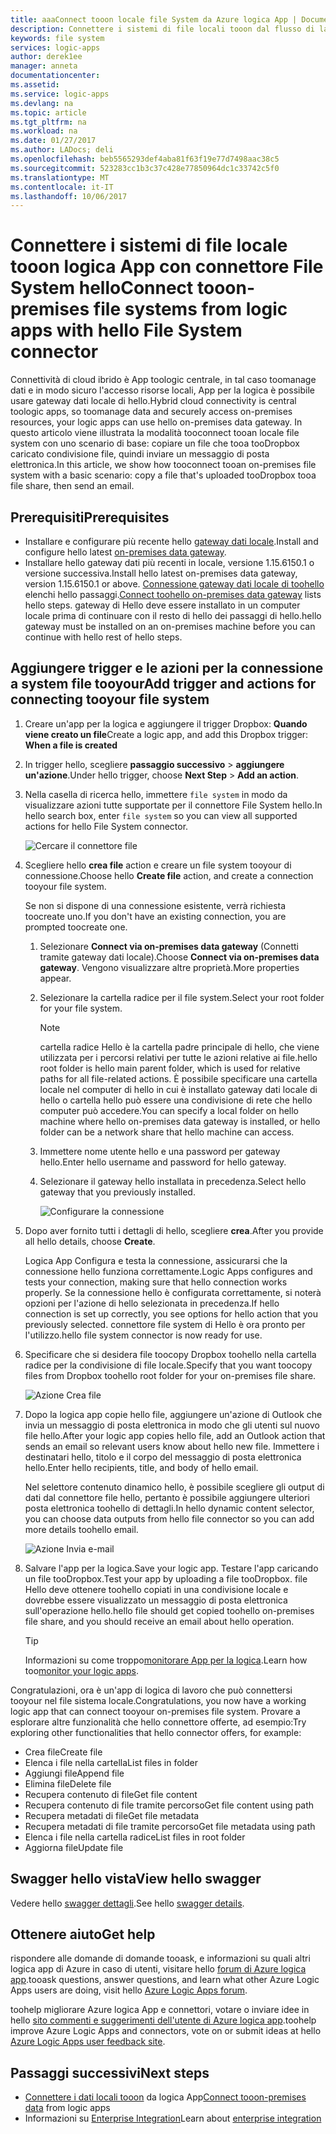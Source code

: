 ```yaml
---
title: aaaConnect tooon locale file System da Azure logica App | Documenti Microsoft
description: Connettere i sistemi di file locali tooon dal flusso di lavoro logica app tramite gateway dati locale di hello e connettore File System
keywords: file system
services: logic-apps
author: derek1ee
manager: anneta
documentationcenter: 
ms.assetid: 
ms.service: logic-apps
ms.devlang: na
ms.topic: article
ms.tgt_pltfrm: na
ms.workload: na
ms.date: 01/27/2017
ms.author: LADocs; deli
ms.openlocfilehash: beb5565293def4aba81f63f19e77d7498aac38c5
ms.sourcegitcommit: 523283cc1b3c37c428e77850964dc1c33742c5f0
ms.translationtype: MT
ms.contentlocale: it-IT
ms.lasthandoff: 10/06/2017
---
```

# <a name="connect-tooon-premises-file-systems-from-logic-apps-with-hello-file-system-connector"></a><span data-ttu-id="b0bf9-104">Connettere i sistemi di file locale tooon logica App con connettore File System hello</span><span class="sxs-lookup"><span data-stu-id="b0bf9-104">Connect tooon-premises file systems from logic apps with hello File System connector</span></span>

<span data-ttu-id="b0bf9-105">Connettività di cloud ibrido è App toologic centrale, in tal caso toomanage dati e in modo sicuro l'accesso risorse locali, App per la logica è possibile usare gateway dati locale di hello.</span><span class="sxs-lookup"><span data-stu-id="b0bf9-105">Hybrid cloud connectivity is central toologic apps, so toomanage data and securely access on-premises resources, your logic apps can use hello on-premises data gateway.</span></span> <span data-ttu-id="b0bf9-106">In questo articolo viene illustrata la modalità tooconnect tooan locale file system con uno scenario di base: copiare un file che tooa tooDropbox caricato condivisione file, quindi inviare un messaggio di posta elettronica.</span><span class="sxs-lookup"><span data-stu-id="b0bf9-106">In this article, we show how tooconnect tooan on-premises file system with a basic scenario: copy a file that's uploaded tooDropbox tooa file share, then send an email.</span></span>

## <a name="prerequisites"></a><span data-ttu-id="b0bf9-107">Prerequisiti</span><span class="sxs-lookup"><span data-stu-id="b0bf9-107">Prerequisites</span></span>

- <span data-ttu-id="b0bf9-108">Installare e configurare più recente hello [gateway dati locale](https://www.microsoft.com/download/details.aspx?id=53127).</span><span class="sxs-lookup"><span data-stu-id="b0bf9-108">Install and configure hello latest [on-premises data gateway](https://www.microsoft.com/download/details.aspx?id=53127).</span></span>
- <span data-ttu-id="b0bf9-109">Installare hello gateway dati più recenti in locale, versione 1.15.6150.1 o versione successiva.</span><span class="sxs-lookup"><span data-stu-id="b0bf9-109">Install hello latest on-premises data gateway, version 1.15.6150.1 or above.</span></span> <span data-ttu-id="b0bf9-110">[Connessione gateway dati locale di toohello](http://aka.ms/logicapps-gateway) elenchi hello passaggi.</span><span class="sxs-lookup"><span data-stu-id="b0bf9-110">[Connect toohello on-premises data gateway](http://aka.ms/logicapps-gateway) lists hello steps.</span></span> <span data-ttu-id="b0bf9-111">gateway di Hello deve essere installato in un computer locale prima di continuare con il resto di hello dei passaggi di hello.</span><span class="sxs-lookup"><span data-stu-id="b0bf9-111">hello gateway must be installed on an on-premises machine before you can continue with hello rest of hello steps.</span></span>

## <a name="add-trigger-and-actions-for-connecting-tooyour-file-system"></a><span data-ttu-id="b0bf9-112">Aggiungere trigger e le azioni per la connessione a system file tooyour</span><span class="sxs-lookup"><span data-stu-id="b0bf9-112">Add trigger and actions for connecting tooyour file system</span></span>

1. <span data-ttu-id="b0bf9-113">Creare un'app per la logica e aggiungere il trigger Dropbox: **Quando viene creato un file**</span><span class="sxs-lookup"><span data-stu-id="b0bf9-113">Create a logic app, and add this Dropbox trigger: **When a file is created**</span></span> 
2. <span data-ttu-id="b0bf9-114">In trigger hello, scegliere **passaggio successivo** > **aggiungere un'azione**.</span><span class="sxs-lookup"><span data-stu-id="b0bf9-114">Under hello trigger, choose **Next Step** > **Add an action**.</span></span> 
3. <span data-ttu-id="b0bf9-115">Nella casella di ricerca hello, immettere `file system` in modo da visualizzare azioni tutte supportate per il connettore File System hello.</span><span class="sxs-lookup"><span data-stu-id="b0bf9-115">In hello search box, enter `file system` so you can view all supported actions for hello File System connector.</span></span>

   ![Cercare il connettore file](media/logic-apps-using-file-connector/search-file-connector.png)

2. <span data-ttu-id="b0bf9-117">Scegliere hello **crea file** action e creare un file system tooyour di connessione.</span><span class="sxs-lookup"><span data-stu-id="b0bf9-117">Choose hello **Create file** action, and create a connection tooyour file system.</span></span>

   <span data-ttu-id="b0bf9-118">Se non si dispone di una connessione esistente, verrà richiesta toocreate uno.</span><span class="sxs-lookup"><span data-stu-id="b0bf9-118">If you don't have an existing connection, you are prompted toocreate one.</span></span>

   1. <span data-ttu-id="b0bf9-119">Selezionare **Connect via on-premises data gateway** (Connetti tramite gateway dati locale).</span><span class="sxs-lookup"><span data-stu-id="b0bf9-119">Choose **Connect via on-premises data gateway**.</span></span> <span data-ttu-id="b0bf9-120">Vengono visualizzare altre proprietà.</span><span class="sxs-lookup"><span data-stu-id="b0bf9-120">More properties appear.</span></span>
   2. <span data-ttu-id="b0bf9-121">Selezionare la cartella radice per il file system.</span><span class="sxs-lookup"><span data-stu-id="b0bf9-121">Select your root folder for your file system.</span></span>
      
       > [!NOTE]
       > <span data-ttu-id="b0bf9-122">cartella radice Hello è la cartella padre principale di hello, che viene utilizzata per i percorsi relativi per tutte le azioni relative ai file.</span><span class="sxs-lookup"><span data-stu-id="b0bf9-122">hello root folder is hello main parent folder, which is used for relative paths for all file-related actions.</span></span> <span data-ttu-id="b0bf9-123">È possibile specificare una cartella locale nel computer di hello in cui è installato gateway dati locale di hello o cartella hello può essere una condivisione di rete che hello computer può accedere.</span><span class="sxs-lookup"><span data-stu-id="b0bf9-123">You can specify a local folder on hello machine where hello on-premises data gateway is installed, or hello folder can be a network share that hello machine can access.</span></span>

   3. <span data-ttu-id="b0bf9-124">Immettere nome utente hello e una password per gateway hello.</span><span class="sxs-lookup"><span data-stu-id="b0bf9-124">Enter hello username and password for hello gateway.</span></span>
   4. <span data-ttu-id="b0bf9-125">Selezionare il gateway hello installata in precedenza.</span><span class="sxs-lookup"><span data-stu-id="b0bf9-125">Select hello gateway that you previously installed.</span></span>

       ![Configurare la connessione](media/logic-apps-using-file-connector/create-file.png)

3. <span data-ttu-id="b0bf9-127">Dopo aver fornito tutti i dettagli di hello, scegliere **crea**.</span><span class="sxs-lookup"><span data-stu-id="b0bf9-127">After you provide all hello details, choose **Create**.</span></span> 

   <span data-ttu-id="b0bf9-128">Logica App Configura e testa la connessione, assicurarsi che la connessione hello funziona correttamente.</span><span class="sxs-lookup"><span data-stu-id="b0bf9-128">Logic Apps configures and tests your connection, making sure that hello connection works properly.</span></span> 
   <span data-ttu-id="b0bf9-129">Se la connessione hello è configurata correttamente, si noterà opzioni per l'azione di hello selezionata in precedenza.</span><span class="sxs-lookup"><span data-stu-id="b0bf9-129">If hello connection is set up correctly, you see options for hello action that you previously selected.</span></span> 
   <span data-ttu-id="b0bf9-130">connettore file system di Hello è ora pronto per l'utilizzo.</span><span class="sxs-lookup"><span data-stu-id="b0bf9-130">hello file system connector is now ready for use.</span></span>

4. <span data-ttu-id="b0bf9-131">Specificare che si desidera file toocopy Dropbox toohello nella cartella radice per la condivisione di file locale.</span><span class="sxs-lookup"><span data-stu-id="b0bf9-131">Specify that you want toocopy files from Dropbox toohello root folder for your on-premises file share.</span></span>

   ![Azione Crea file](media/logic-apps-using-file-connector/create-file-filled.png)

5. <span data-ttu-id="b0bf9-133">Dopo la logica app copie hello file, aggiungere un'azione di Outlook che invia un messaggio di posta elettronica in modo che gli utenti sul nuovo file hello.</span><span class="sxs-lookup"><span data-stu-id="b0bf9-133">After your logic app copies hello file, add an Outlook action that sends an email so relevant users know about hello new file.</span></span> <span data-ttu-id="b0bf9-134">Immettere i destinatari hello, titolo e il corpo del messaggio di posta elettronica hello.</span><span class="sxs-lookup"><span data-stu-id="b0bf9-134">Enter hello recipients, title, and body of hello email.</span></span> 

   <span data-ttu-id="b0bf9-135">Nel selettore contenuto dinamico hello, è possibile scegliere gli output di dati dal connettore file hello, pertanto è possibile aggiungere ulteriori posta elettronica toohello di dettagli.</span><span class="sxs-lookup"><span data-stu-id="b0bf9-135">In hello dynamic content selector, you can choose data outputs from hello file connector so you can add more details toohello email.</span></span>

   ![Azione Invia e-mail](media/logic-apps-using-file-connector/send-email.png)

6. <span data-ttu-id="b0bf9-137">Salvare l'app per la logica.</span><span class="sxs-lookup"><span data-stu-id="b0bf9-137">Save your logic app.</span></span> <span data-ttu-id="b0bf9-138">Testare l'app caricando un file tooDropbox.</span><span class="sxs-lookup"><span data-stu-id="b0bf9-138">Test your app by uploading a file tooDropbox.</span></span> <span data-ttu-id="b0bf9-139">file Hello deve ottenere toohello copiati in una condivisione locale e dovrebbe essere visualizzato un messaggio di posta elettronica sull'operazione hello.</span><span class="sxs-lookup"><span data-stu-id="b0bf9-139">hello file should get copied toohello on-premises file share, and you should receive an email about hello operation.</span></span>

   > [!TIP] 
   > <span data-ttu-id="b0bf9-140">Informazioni su come troppo[monitorare App per la logica](../logic-apps/logic-apps-monitor-your-logic-apps.md).</span><span class="sxs-lookup"><span data-stu-id="b0bf9-140">Learn how too[monitor your logic apps](../logic-apps/logic-apps-monitor-your-logic-apps.md).</span></span>

<span data-ttu-id="b0bf9-141">Congratulazioni, ora è un'app di logica di lavoro che può connettersi tooyour nel file sistema locale.</span><span class="sxs-lookup"><span data-stu-id="b0bf9-141">Congratulations, you now have a working logic app that can connect tooyour on-premises file system.</span></span> <span data-ttu-id="b0bf9-142">Provare a esplorare altre funzionalità che hello connettore offerte, ad esempio:</span><span class="sxs-lookup"><span data-stu-id="b0bf9-142">Try exploring other functionalities that hello connector offers, for example:</span></span>

- <span data-ttu-id="b0bf9-143">Crea file</span><span class="sxs-lookup"><span data-stu-id="b0bf9-143">Create file</span></span>
- <span data-ttu-id="b0bf9-144">Elenca i file nella cartella</span><span class="sxs-lookup"><span data-stu-id="b0bf9-144">List files in folder</span></span>
- <span data-ttu-id="b0bf9-145">Aggiungi file</span><span class="sxs-lookup"><span data-stu-id="b0bf9-145">Append file</span></span>
- <span data-ttu-id="b0bf9-146">Elimina file</span><span class="sxs-lookup"><span data-stu-id="b0bf9-146">Delete file</span></span>
- <span data-ttu-id="b0bf9-147">Recupera contenuto di file</span><span class="sxs-lookup"><span data-stu-id="b0bf9-147">Get file content</span></span>
- <span data-ttu-id="b0bf9-148">Recupera contenuto di file tramite percorso</span><span class="sxs-lookup"><span data-stu-id="b0bf9-148">Get file content using path</span></span>
- <span data-ttu-id="b0bf9-149">Recupera metadati di file</span><span class="sxs-lookup"><span data-stu-id="b0bf9-149">Get file metadata</span></span>
- <span data-ttu-id="b0bf9-150">Recupera metadati di file tramite percorso</span><span class="sxs-lookup"><span data-stu-id="b0bf9-150">Get file metadata using path</span></span>
- <span data-ttu-id="b0bf9-151">Elenca i file nella cartella radice</span><span class="sxs-lookup"><span data-stu-id="b0bf9-151">List files in root folder</span></span>
- <span data-ttu-id="b0bf9-152">Aggiorna file</span><span class="sxs-lookup"><span data-stu-id="b0bf9-152">Update file</span></span>

## <a name="view-hello-swagger"></a><span data-ttu-id="b0bf9-153">Swagger hello vista</span><span class="sxs-lookup"><span data-stu-id="b0bf9-153">View hello swagger</span></span>
<span data-ttu-id="b0bf9-154">Vedere hello [swagger dettagli](/connectors/fileconnector/).</span><span class="sxs-lookup"><span data-stu-id="b0bf9-154">See hello [swagger details](/connectors/fileconnector/).</span></span> 

## <a name="get-help"></a><span data-ttu-id="b0bf9-155">Ottenere aiuto</span><span class="sxs-lookup"><span data-stu-id="b0bf9-155">Get help</span></span>

<span data-ttu-id="b0bf9-156">rispondere alle domande di domande tooask, e informazioni su quali altri logica app di Azure in caso di utenti, visitare hello [forum di Azure logica app](https://social.msdn.microsoft.com/Forums/en-US/home?forum=azurelogicapps).</span><span class="sxs-lookup"><span data-stu-id="b0bf9-156">tooask questions, answer questions, and learn what other Azure Logic Apps users are doing, visit hello [Azure Logic Apps forum](https://social.msdn.microsoft.com/Forums/en-US/home?forum=azurelogicapps).</span></span>

<span data-ttu-id="b0bf9-157">toohelp migliorare Azure logica App e connettori, votare o inviare idee in hello [sito commenti e suggerimenti dell'utente di Azure logica app](http://aka.ms/logicapps-wish).</span><span class="sxs-lookup"><span data-stu-id="b0bf9-157">toohelp improve Azure Logic Apps and connectors, vote on or submit ideas at hello [Azure Logic Apps user feedback site](http://aka.ms/logicapps-wish).</span></span>

## <a name="next-steps"></a><span data-ttu-id="b0bf9-158">Passaggi successivi</span><span class="sxs-lookup"><span data-stu-id="b0bf9-158">Next steps</span></span>

- <span data-ttu-id="b0bf9-159">[Connettere i dati locali tooon](../logic-apps/logic-apps-gateway-connection.md) da logica App</span><span class="sxs-lookup"><span data-stu-id="b0bf9-159">[Connect tooon-premises data](../logic-apps/logic-apps-gateway-connection.md) from logic apps</span></span>
- <span data-ttu-id="b0bf9-160">Informazioni su [Enterprise Integration](../logic-apps/logic-apps-enterprise-integration-overview.md)</span><span class="sxs-lookup"><span data-stu-id="b0bf9-160">Learn about [enterprise integration](../logic-apps/logic-apps-enterprise-integration-overview.md)</span></span>
